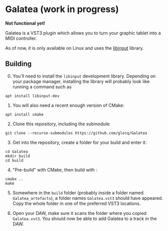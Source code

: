 Galatea (work in progress)
===========================

**Not functional yet!**

Galatea is a VST3 plugin which allows you to turn your graphic tablet into a MIDI controller.

As of now, it is only available on Linux and uses the [libinput](https://wayland.freedesktop.org/libinput/doc/latest/index.html) library.

Building
---------

0. You'll need to install the `libinput` development library. Depending on your package manager, installing the library will probably look like running a command such as
```
apt install libinput-dev
```

1. You will also need a recent enough version of CMake:
```
apt install cmake
```

2. Clone this repository, including the submodule:
```
git clone --recurse-submodules https://github.com/glocq/Galatea
```

3. Get into the repository, create a folder for your build and enter it:
```
cd Galatea
mkdir build
cd build
```

4. "Pre-build" with CMake, then build with :
```
cmake ..
make
```

5. Somewhere in the `build` folder (probably inside a folder named `Galatea_artefacts`), a folder names `Galatea.vst3` should have appeared. Copy the whole folder in one of the preferred VST3 locations.

6. Open your DAW, make sure it scans the folder where you copied `Galatea.vst3`. You should now be able to add Galatea to a track in the DAW.

